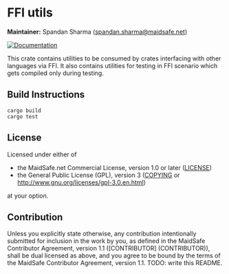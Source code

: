 # FFI utils

**Maintainer:** Spandan Sharma (spandan.sharma@maidsafe.net)

[![Documentation](https://docs.rs/ffi_utils/badge.svg)](https://docs.rs/ffi_utils)

This crate contains utilities to be consumed by crates interfacing with other languages via FFI. It also contains utilities for testing in FFI scenario which gets compiled only during testing.

## Build Instructions

```
cargo build
cargo test
```

## License

Licensed under either of

* the MaidSafe.net Commercial License, version 1.0 or later ([LICENSE](LICENSE))
* the General Public License (GPL), version 3 ([COPYING](COPYING) or http://www.gnu.org/licenses/gpl-3.0.en.html)

at your option.

## Contribution

Unless you explicitly state otherwise, any contribution intentionally submitted for inclusion in the
work by you, as defined in the MaidSafe Contributor Agreement, version 1.1 ([CONTRIBUTOR]
(CONTRIBUTOR)), shall be dual licensed as above, and you agree to be bound by the terms of the
MaidSafe Contributor Agreement, version 1.1.
TODO: write this README.
